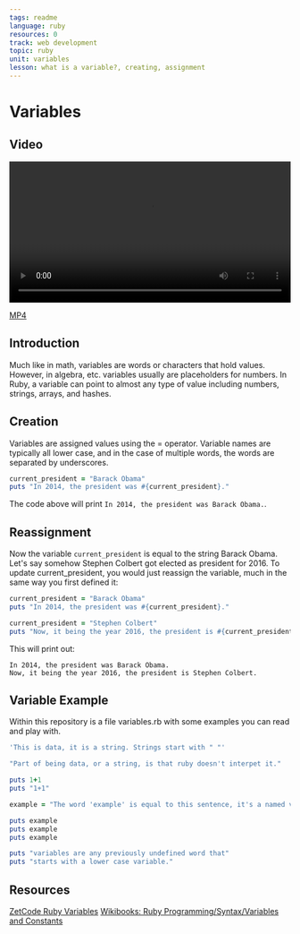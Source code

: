 ```yaml
---
tags: readme
language: ruby
resources: 0
track: web development
topic: ruby
unit: variables
lesson: what is a variable?, creating, assignment
---
```


# Variables

## Video

<video controls width="100%">
  <source src="http://learn-co-videos.s3.amazonaws.com/ruby/about-variables-ruby.mp4" type="video/mp4" >
    The video accompanying this lab is best enjoyed on Learn.co
</video>

[MP4](http://learn-co-videos.s3.amazonaws.com/ruby/about-variables-ruby.mp4)

## Introduction

Much like in math, variables are words or characters that hold values. However, in algebra, etc. variables usually are placeholders for numbers. In Ruby, a variable can point to almost any type of value including numbers, strings, arrays, and hashes.

## Creation

Variables are assigned values using the = operator. Variable names are typically all lower case, and in the case of multiple words, the words are separated by underscores. 

```ruby
current_president = "Barack Obama"
puts "In 2014, the president was #{current_president}."
```
The code above will print `In 2014, the president was Barack Obama.`.


## Reassignment

Now the variable `current_president` is equal to the string Barack Obama. Let's say somehow Stephen Colbert got elected as president for 2016. To update current_president, you would just reassign the variable, much in the same way you first defined it:

```ruby
current_president = "Barack Obama"
puts "In 2014, the president was #{current_president}."

current_president = "Stephen Colbert"
puts "Now, it being the year 2016, the president is #{current_president}."
```
This will print out:  
```text
In 2014, the president was Barack Obama.
Now, it being the year 2016, the president is Stephen Colbert.
```

## Variable Example

Within this repository is a file variables.rb with some examples you can read and play with.

```ruby
'This is data, it is a string. Strings start with " "'

"Part of being data, or a string, is that ruby doesn't interpet it."

puts 1+1
puts "1+1"

example = "The word 'example' is equal to this sentence, it's a named variable."

puts example
puts example
puts example

puts "variables are any previously undefined word that"
puts "starts with a lower case variable."
```

## Resources

[ZetCode Ruby Variables](http://zetcode.com/lang/rubytutorial/variables/)
[Wikibooks: Ruby Programming/Syntax/Variables and Constants](http://en.wikibooks.org/wiki/Ruby_Programming/Syntax/Variables_and_Constants)

